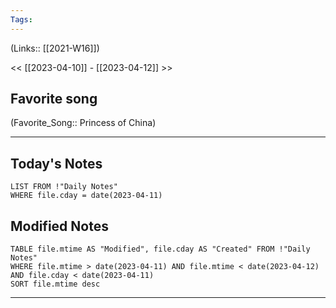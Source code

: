 ```yaml
---
Tags:
---
```

(Links:: [[2021-W16]])

<< [[2023-04-10]] - [[2023-04-12]] >>
## Favorite song
(Favorite_Song:: Princess of China)

___
## Today's Notes
```dataview
LIST FROM !"Daily Notes"
WHERE file.cday = date(2023-04-11)
```
## Modified Notes
```dataview
TABLE file.mtime AS "Modified", file.cday AS "Created" FROM !"Daily Notes" 
WHERE file.mtime > date(2023-04-11) AND file.mtime < date(2023-04-12) AND file.cday < date(2023-04-11)
SORT file.mtime desc
```
___
